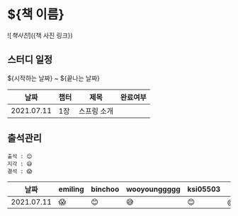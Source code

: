 # ${책 이름}

![${책 사진}](${책 사진 링크})

## 스터디 일정
${시작하는 날짜} ~ ${끝나는 날짜}

|날짜|챕터|제목|완료여부|
|------|---|---|---|
|2021.07.11|1장|스프링 소개| |

## 출석관리

```
출석 : 😊
지각 : 😅
결석 : 😱
```

|날짜|emiling|binchoo|wooyounggggg|ksi05503|서기|
|------|---|---|---|---|---|
|2021.07.11|😱|😊|😅|😊|@emiling|


